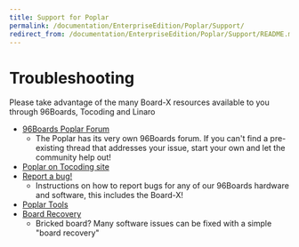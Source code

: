 ```yaml
---
title: Support for Poplar
permalink: /documentation/EnterpriseEdition/Poplar/Support/
redirect_from: /documentation/EnterpriseEdition/Poplar/Support/README.md/
---
```

# Troubleshooting

Please take advantage of the many Board-X resources available to you through 96Boards, Tocoding and Linaro

- [96Boards Poplar Forum](https://discuss.96boards.org/c/products/poplar)
   - The Poplar has its very own 96Boards forum. If you can't find a pre-existing thread that addresses your issue, start your own and let the community help out!
- [Poplar on Tocoding site](http://en.tocoding.com/index.php/96boards-poplar/)
- [Report a bug!](../../../Extras/Report_a_bug.md)
   - Instructions on how to report bugs for any of our 96Boards hardware and software, this includes the Board-X!
- [Poplar Tools](https://github.com/Linaro/poplar-tools)
- [Board Recovery](https://github.com/Linaro/poplar-tools/blob/latest/build_instructions.md)
   - Bricked board? Many software issues can be fixed with a simple "board recovery"
